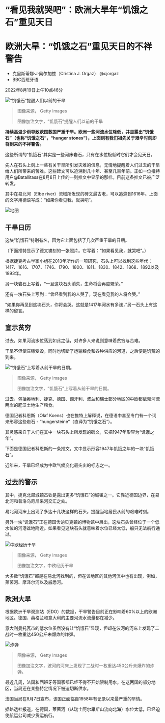 # “看见我就哭吧”：欧洲大旱年“饥饿之石”重见天日

#  欧洲大旱：“饥饿之石”重见天日的不祥警告

  * 克里斯蒂娜·J·奥尔加兹（Cristina J. Orgaz） @cjorgaz 
  * BBC西班牙语 

2022年8月19日上午10点46分

![“饥饿石”提醒人们以前的干旱](_126260416_gettyimages-1026927974.jpg)

> 图像来源，  Getty Images
>
> 图像加注文字，“饥饿石”提醒人们以前的干旱

**持续高温少雨导致欧国数国严重干旱。欧洲一些河流水位降低，并显露出“饥饿石”（也称“饥饿之石”，“hunger stones”），上面刻有我们祖先关于艰辛时刻即将到来的不祥警告。**

这些所谓的“饥饿石”其实是一些河床岩石，只有在水位极低时它们才会见天日。

先人在石头上刻上一些有关干旱所引发灾难的信息，无情地提醒着人们过去的干旱给人们所带来的苦难。这些碑文可以追溯到几十年、甚至几百年前。正如一位推特用户@Batallitass在8月8日上传的一则推文中显示的那样。目前这条推文已被广泛转发。

其中在易北河（Elbe river）流域所发现的碑文最古老，可以追溯到1616年。上面的文字用德语写成：“如果你看见我，就哭吧”。

![地图](_126361441_chinese_river_hunger_stonesv2_640-nc-2x-nc.png)

##  干旱日历

这块“饥饿石”特别有名，因为它上面包括了几次严重干旱的日期。

（下面推特显示了德文镌刻的一张照片。它写着：“如果看见我，就哭吧”。）

根据捷克考古学家小组在2013年所作的一项研究，石头上可以找到这些年代：1417、1616、1707、1746、1790、1800、1811、1830、1842、1868、1892以及1893年。

另一块岩石上写着，“一旦这块石头消失，生命将会再度繁荣。”

还有一块石头上写到：“曾经看到我的人哭了。现在看见我的人将会哭。”

“如果你再见到这块石头，你将会哭。这就是1417年河水有多浅，”另一石头上有这样的留言。

##  宣示贫穷

过去，如果河流水位落到如此之低，对许多人来说则意味着贫穷与苦难。

干旱不但使庄稼受毁，同时也切断了运输粮食和各种供应的河道，之后便是饥荒的到来。

!["饥饿石"上写着从前干旱的日期。](_126325284_stone.jpg)

> 图像来源，  Getty Images
>
> 图像加注文字，“饥饿石”上写着从前干旱的日期。

过去，包括奥地利、捷克、德国、匈牙利、波兰和瑞士部分地区的中欧都依赖河流两岸的肥沃土地生产粮食。

德国记者科恩斯（Olaf Koens）也在推特上解释说，在德语中甚至专门有一个词来形容这些岩石 - “hungersteine”（直译为“饥饿之石”）。

其灵感来自于人们在其中一块石头上所发现的碑文，它把1947年形容为“饥饿之年”。

下面是德国记者科恩斯的一条推文，文中显示形容1947年饥饿之年的一块“饥饿石”。

近年来，干旱已经成为中欧气候变化最突出的标志之一。

##  过去的警示

其中，捷克北部城镇杰钦是露出更多“饥饿石”的城镇之一。它靠近德国边界，在易北河和普洛乌奇尼采河交汇之处。

易北河河床上出现了多达十几块这样的石头，提醒当地居民从前的艰难时刻。

另外一块“饥饿石”正在德国舍讷贝克镇的博物馆中展出，这块石头曾经位于一个低水位的河港盆地附近。如果看见这块石头就意味着水位已经太低，船只无法航行通过。

![中欧经历干旱](_126325286_drought.png)

> 图像来源，  Getty Images
>
> 图像加注文字，中欧经历干旱

大多数“饥饿石”都是在易北河找到的，但在该地区的其他河流中也有出现，例如，莱茵河、摩泽尔河以及威悉河。

##  欧洲大旱

根据欧洲干旱观测站（EDO）的数据，干旱警告目前正在影响着60%以上的欧洲地区。德国、英格兰和意大利的主要河流水流量都在减少。

意大利曼托瓦市的低水位虽然没有让“饥饿石”显现，但却在波河的河床上发现了二战时一枚重达450公斤未爆炸的炸弹。

![炸弹](_126325288_bomb.jpg)

> 图像来源，  Getty Images
>
> 图像加注文字，波河的河床上发现了二战时一枚重达450公斤未爆炸的炸弹。

最近几周，法国和西班牙等国家都已经不得不开始限制用水。在这两国的部分地区，当局还在某些特定情况下被迫切断供水。

法国当局在8月7日宣布，该国正面临自1958年有记录以来最严重的旱情。

据路透社报道，在德国，莱茵河（从瑞士阿尔卑斯山流向北海）水位太低，已经迫使航运公司减少货运航行。



